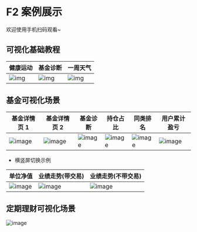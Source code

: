 # F2 案例展示

欢迎使用手机扫码观看~

## 可视化基础教程

| 健康运动 | 基金诊断 | 一周天气 |
| -------- | -------- | -------- |
| ![img](https://gw.alipayobjects.com/zos/rmsportal/NEtGfSrLfxknPEsqzyRs.png) | ![img](https://gw.alipayobjects.com/zos/rmsportal/cQPUOkEoGHQFrnwKYGoS.png) | ![img](https://gw.alipayobjects.com/zos/rmsportal/RPmzovPEloAfVGyKxqEm.png) |


## 基金可视化场景


| 基金详情页 1 | 基金详情页 2 | 基金诊断 | 持仓占比 | 同类排名 | 用户累计盈亏 |
| -------- | -------- | -------- | -------- | -------- | -------- |
| ![image](https://gw.alipayobjects.com/zos/rmsportal/MDbdOFNxQGSKpfoaYKhv.png)     |   ![image](https://gw.alipayobjects.com/zos/rmsportal/HnLTnTnXTHjLexUQBmZs.png)   |  ![image](https://gw.alipayobjects.com/zos/rmsportal/cPTOLnCKZARssqtCTHCb.png)    |   ![image](https://gw.alipayobjects.com/zos/rmsportal/GhUijnujsaIGLuFQxbDP.png)   |   ![image](https://gw.alipayobjects.com/zos/rmsportal/KcfRSUtSggDLLVADsRep.png)   |   ![image](https://gw.alipayobjects.com/zos/rmsportal/aBMtvsEMPYnJIGGveWvX.png)   |

* 横竖屏切换示例

| 单位净值 | 业绩走势(带交易)  | 业绩走势(不带交易) |
| -------- | -------- | -------- |
|  ![image](https://gw.alipayobjects.com/zos/rmsportal/aHeudkOyoayXONmUMSqu.png)    | ![image](https://gw.alipayobjects.com/zos/rmsportal/HvSgiOsxDoxhrGdxcgyR.png)   |   ![image](https://gw.alipayobjects.com/zos/rmsportal/jIOSdLKojXqzCeCqHcPQ.png)   |

## 定期理财可视化场景

![image](https://gw.alipayobjects.com/zos/rmsportal/rBgzDQxobzseXShRGQmA.png)

